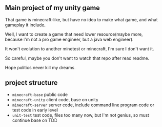 Main project of my unity game
---

That game is minecraft-like, but have no idea to make what game, and what gameplay it include.

Well, I want to create a game that need lower resource(maybe more, because I'm not a pro game engineer, but a java web engineer).

It won't evolution to another minetest or minecraft, I'm sure I don't want it.

So careful, maybe you don't want to watch that repo after read readme.

Hope politics never kill my dreams.

## project structure

- `minecraft-base` public code
- `minecraft-unity` client code, base on unity
- `minecraft-server` server code, include command line program code or test code in early level
- `unit-test` test code, files too many now, but I'm not genius, so must continue base on TDD